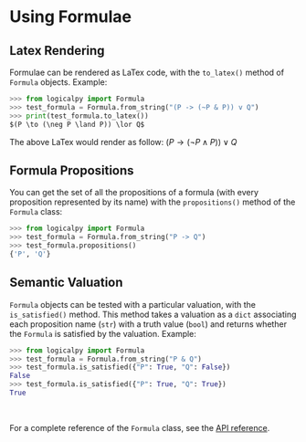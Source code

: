 # Using Formulae

## Latex Rendering

Formulae can be rendered as LaTex code, with the `to_latex()` method of `Formula` objects.
Example:

```python
>>> from logicalpy import Formula
>>> test_formula = Formula.from_string("(P -> (~P & P)) v Q")
>>> print(test_formula.to_latex())
$(P \to (\neg P \land P)) \lor Q$
```

The above LaTex would render as follow: $(P \to (\neg P \land P)) \lor Q$

## Formula Propositions

You can get the set of all the propositions of a formula (with every proposition represented by its name) with
the `propositions()` method of the `Formula` class:

```python
>>> from logicalpy import Formula
>>> test_formula = Formula.from_string("P -> Q")
>>> test_formula.propositions()
{'P', 'Q'}
```

## Semantic Valuation

`Formula` objects can be tested with a particular valuation, with the `is_satisfied()` method. This method takes
a valuation as a `dict` associating each proposition name (`str`) with a truth value (`bool`) and returns
whether the `Formula` is satisfied by the valuation.
Example:

```python
>>> from logicalpy import Formula
>>> test_formula = Formula.from_string("P & Q")
>>> test_formula.is_satisfied({"P": True, "Q": False})
False
>>> test_formula.is_satisfied({"P": True, "Q": True})
True
```

<br>

For a complete reference of the `Formula` class, see the [API reference](../api-reference/logicalpy/base.md#logicalpy.base.Formula).
